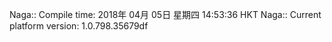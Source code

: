 Naga:: Compile time: 2018年 04月 05日 星期四 14:53:36 HKT
Naga:: Current platform version: 1.0.798.35679df
